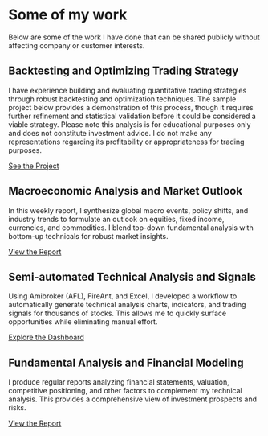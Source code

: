 # Some of my work

Below are some of the work I have done that can be shared publicly without affecting company or customer interests.

## Backtesting and Optimizing Trading Strategy

I have experience building and evaluating quantitative trading strategies through robust backtesting and optimization techniques. The sample project below provides a demonstration of this process, though it requires further refinement and statistical validation before it could be considered a viable strategy. Please note this analysis is for educational purposes only and does not constitute investment advice. I do not make any representations regarding its profitability or appropriateness for trading purposes.

[See the Project](https://github.com/hieutheanalyst/general/blob/main/Bbands_2024_01_A.ipynb)

## Macroeconomic Analysis and Market Outlook
In this weekly report, I synthesize global macro events, policy shifts, and industry trends to formulate an outlook on equities, fixed income, currencies, and commodities. I blend top-down fundamental analysis with bottom-up technicals for robust market insights.

[View the Report](https://github.com/hieutheanalyst/general/blob/main/Weekly_report_22.01-26.01.pdf)

## Semi-automated Technical Analysis and Signals
Using Amibroker (AFL), FireAnt, and Excel, I developed a workflow to automatically generate technical analysis charts, indicators, and trading signals for thousands of stocks. This allows me to quickly surface opportunities while eliminating manual effort.

[Explore the Dashboard](https://github.com/hieutheanalyst/general/blob/main/Daily-technical-02.02.24.pdf)

## Fundamental Analysis and Financial Modeling
I produce regular reports analyzing financial statements, valuation, competitive positioning, and other factors to complement my technical analysis. This provides a comprehensive view of investment prospects and risks.

[View the Report](https://github.com/hieutheanalyst/general/blob/main/TDM_2022.pdf)
